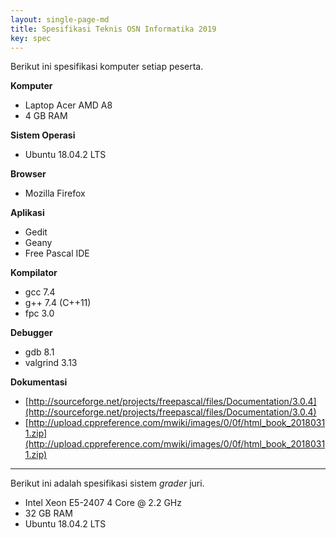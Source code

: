 ```yaml
---
layout: single-page-md
title: Spesifikasi Teknis OSN Informatika 2019
key: spec
---
```


Berikut ini spesifikasi komputer setiap peserta.

**Komputer**
   - Laptop Acer AMD A8
   - 4 GB RAM

**Sistem Operasi**
   - Ubuntu 18.04.2 LTS

**Browser**
   - Mozilla Firefox

**Aplikasi**
   - Gedit
   - Geany
   - Free Pascal IDE

**Kompilator**
   - gcc 7.4
   - g++ 7.4 (C++11)
   - fpc 3.0

**Debugger**
   - gdb 8.1
   - valgrind 3.13

**Dokumentasi**
   - [http://sourceforge.net/projects/freepascal/files/Documentation/3.0.4](http://sourceforge.net/projects/freepascal/files/Documentation/3.0.4)
   - [http://upload.cppreference.com/mwiki/images/0/0f/html_book_20180311.zip](http://upload.cppreference.com/mwiki/images/0/0f/html_book_20180311.zip)

<hr />

Berikut ini adalah spesifikasi sistem *grader* juri.

- Intel Xeon E5-2407 4 Core @ 2.2 GHz
- 32 GB RAM
- Ubuntu 18.04.2 LTS
